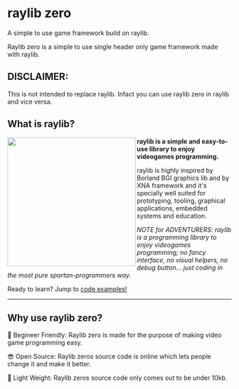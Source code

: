 # raylib zero
A simple to use game framework build on raylib.

Raylib zero is a simple to use single header only game framework made with raylib.

## DISCLAIMER:

This is not intended to replace raylib. Infact you can use raylib zero in raylib and vice versa.

## What is raylib?

<img align="left" src="https://github.com/raysan5/raylib/blob/master/logo/raylib_logo_animation.gif" width="288px">

**raylib is a simple and easy-to-use library to enjoy videogames programming.**

raylib is highly inspired by Borland BGI graphics lib and by XNA framework and it's specially well suited for prototyping, tooling, graphical applications, embedded systems and education.

*NOTE for ADVENTURERS: raylib is a programming library to enjoy videogames programming; no fancy interface, no visual helpers, no debug button... just coding in the most pure spartan-programmers way.*

Ready to learn? Jump to [code examples!](https://www.raylib.com/examples.html)

---

##
##

## Why use raylib zero?

🤔 Begineer Friendly:
Raylib zero is made for the purpose of making video game programming easy.

😎 Open Source:
Raylib zeros source code is online which lets people change it and make it better.

🎈 Light Weight:
Raylib zeros source code only comes out to be under 10kb.
